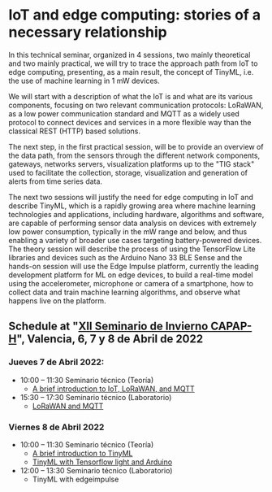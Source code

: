 # IoT and edge computing: stories of a necessary relationship

In this technical seminar, organized in 4 sessions, two mainly theoretical and two mainly practical, we will try to trace the approach path from IoT to edge computing, presenting, as a main result, the concept of TinyML, i.e. the use of machine learning in 1 mW devices.

We will start with a description of what the IoT is and what are its various components, focusing on two relevant communication protocols: LoRaWAN, as a low power communication standard and MQTT as a widely used protocol to connect devices and services in a more flexible way than the classical REST (HTTP) based solutions.

The next step, in the first practical session, will be to provide an overview of the data path, from the sensors through the different network components, gateways, networks servers, visualization platforms up to the "TIG stack" used to facilitate the collection, storage, visualization and generation of alerts from time series data.

The next two sessions will justify the need for edge computing in IoT and describe TinyML, which is a rapidly growing area where machine learning technologies and applications, including hardware, algorithms and software, are capable of performing sensor data analysis on devices with extremely low power consumption, typically in the mW range and below, and thus enabling a variety of broader use cases targeting battery-powered devices. The theory session will describe the process of using the TensorFlow Lite libraries and devices such as the Arduino Nano 33 BLE Sense and the hands-on session will use the Edge Impulse platform, currently the leading development platform for ML on edge devices, to build a real-time model using the accelerometer, microphone or camera of a smartphone, how to collect data and train machine learning algorithms, and observe what happens live on the platform.

## Schedule at "[XII Seminario de Invierno CAPAP-H](https://capap-h.ceta-ciemat.es/2021/11/10/xii-seminario-de-invierno-capap-h-valencia-26-27-y-28-de-enero-de-2022/)", Valencia, 6, 7 y 8 de Abril de 2022

### Jueves 7 de Abril 2022:
* 10:00 – 11:30 Seminario técnico (Teoría)
    - [A brief introduction to IoT, LoRaWAN, and MQTT](https://github.com/pmanzoni/iotandendge/blob/main/slides/IoT_LoRaWAN_MQTT.pdf)
* 15:30 – 17:30 Seminario técnico (Laboratorio)
    - [LoRaWAN and MQTT](https://hackmd.io/@capap-h2020/lorawanmqtt)

### Viernes 8 de Abril 2022
* 10:00 – 11:30 Seminario técnico (Teoría)
    - [A brief introduction to TinyML](https://github.com/pmanzoni/iotandendge/blob/main/slides/tinml.pdf)
    - [TinyML with Tensorflow light and Arduino](https://hackmd.io/@capap-h2020/tinymltlight)
* 12:00 – 13:30 Seminario técnico (Laboratorio)
    - TinyML with edgeimpulse
